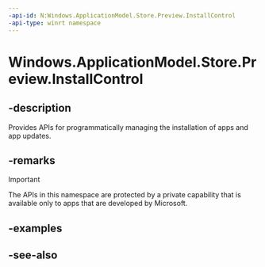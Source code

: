 ```yaml
---
-api-id: N:Windows.ApplicationModel.Store.Preview.InstallControl
-api-type: winrt namespace
---
```


# Windows.ApplicationModel.Store.Preview.InstallControl

## -description
Provides APIs for programmatically managing the installation of apps and app updates.

## -remarks

> [!IMPORTANT]
> The APIs in this namespace are protected by a private capability that is available only to apps that are developed by Microsoft.

## -examples

## -see-also
